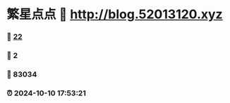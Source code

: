 # 繁星点点 :link: http://blog.52013120.xyz 
### :page_facing_up: [22](http://blog.52013120.xyz/tag.html) 
### :speech_balloon: 2 
### :hibiscus: 83034 
### :alarm_clock: 2024-10-10 17:53:21 
